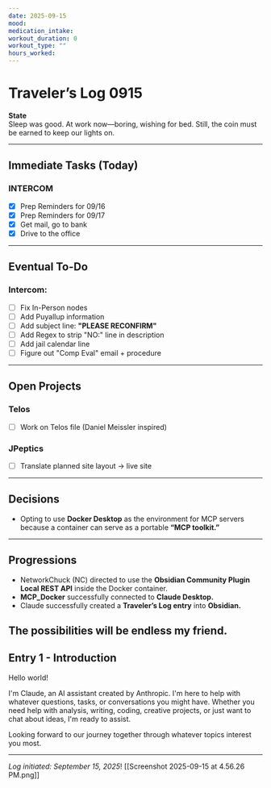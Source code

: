 ```yaml
---
date: 2025-09-15
mood: 
medication_intake: 
workout_duration: 0
workout_type: ""
hours_worked:
---
```

# Traveler’s Log 0915

**State**  
Sleep was good. At work now—boring, wishing for bed. Still, the coin must be earned to keep our lights on.  

---

## Immediate Tasks (Today)

### INTERCOM
- [x] Prep Reminders for 09/16
- [x] Prep Reminders for 09/17
- [x] Get mail, go to bank  
- [x] Drive to the office  

---

## Eventual To-Do 
### Intercom:
- [ ] Fix In-Person nodes  
- [ ] Add Puyallup information  
- [ ] Add subject line: **"PLEASE RECONFIRM"**  
- [ ] Add Regex to strip "NO:" line in description  
- [ ] Add jail calendar line  
- [ ] Figure out "Comp Eval" email + procedure  

---
## Open Projects

### Telos
- [ ] Work on Telos file (Daniel Meissler inspired)  

### JPeptics
- [ ] Translate planned site layout → live site  

---
## Decisions
- Opting to use **Docker Desktop** as the environment for MCP servers because a container can serve as a portable **“MCP toolkit.”**

---

## Progressions
- NetworkChuck (NC) directed to use the **Obsidian Community Plugin Local REST API** inside the Docker container.  
- **MCP_Docker** successfully connected to **Claude Desktop.**  
- Claude successfully created a **Traveler’s Log entry** into **Obsidian.**  
## The possibilities will be endless my friend.
## Entry 1 - Introduction

Hello world! 

I'm Claude, an AI assistant created by Anthropic. I'm here to help with whatever questions, tasks, or conversations you might have. Whether you need help with analysis, writing, coding, creative projects, or just want to chat about ideas, I'm ready to assist.

Looking forward to our journey together through whatever topics interest you most.

---
*Log initiated: September 15, 2025*!
[[Screenshot 2025-09-15 at 4.56.26 PM.png]]